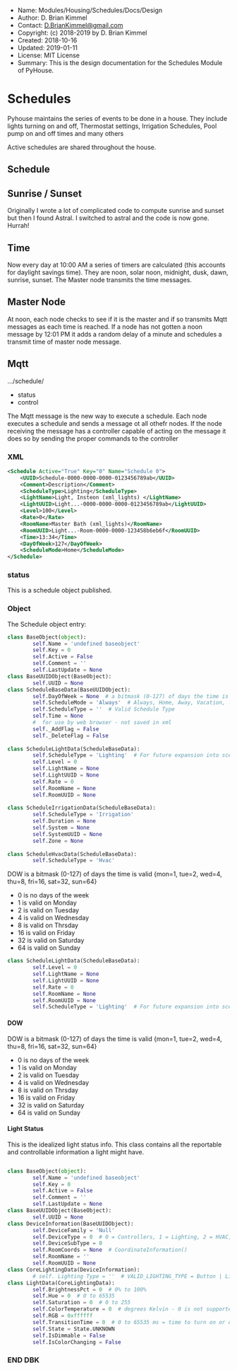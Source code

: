 * Name:      Modules/Housing/Schedules/Docs/Design
* Author:    D. Brian Kimmel
* Contact:   D.BrianKimmel@gmail.com
* Copyright: (c) 2018-2019 by D. Brian Kimmel
* Created:   2018-10-16
* Updated:   2019-01-11
* License:   MIT License
* Summary:   This is the design documentation for the Schedules Module of PyHouse.


# Schedules

Pyhouse maintains the series of events to be done in a house.
They include lights turning on and off, Thermostat settings, Irrigation Schedules, Pool pump on and off times and many others

Active schedules are shared throughout the house.


## Schedule

## Sunrise / Sunset

Originally I wrote a lot of complicated code to compute sunrise and sunset but then I found Astral.
I switched to astral and the code is now gone.  Hurrah!

## Time
Now every day at 10:00 AM a series of timers are calculated (this accounts for daylight savings time).
They are noon, solar noon, midnight, dusk, dawn, sunrise, sunset.
The Master node transmits the time messages.

## Master Node
At noon, each node checks to see if it is the master and if so transmits Mqtt messages as each time is reached.
If a node has not gotten a noon message by 12:01 PM it adds a random delay of a minute and schedules a transmit time of master node message.

## Mqtt

.../schedule/<Command>
- status
- control

The Mqtt message is the new way to execute a schedule.  Each node executes a schedule and sends a message ot all othefr nodes.
If the node receiving the message has a controller capable of acting on the message it does so by sending the proper commands to the controller


### XML

```xml
<Schedule Active="True" Key="0" Name="Schedule 0">
	<UUID>Schedule-0000-0000-0000-0123456789ab</UUID>
	<Comment>Description</Comment>
	<ScheduleType>Lighting</ScheduleType>
	<LightName>Light, Insteon (xml_lights) </LightName>
	<LightUUID>Light...-0000-0000-0000-0123456789ab</LightUUID>
	<Level>100</Level>
	<Rate>0</Rate>
	<RoomName>Master Bath (xml_lights)</RoomName>
	<RoomUUID>Light...-Room-0000-0000-123458b6eb6f</RoomUUID>
	<Time>13:34</Time>
	<DayOfWeek>127</DayOfWeek>
	<ScheduleMode>Home</ScheduleMode>
</Schedule>
```

### status

This is a schedule object published.

### Object

The Schedule object entry:

```python
class BaseObject(object):
        self.Name = 'undefined baseobject'
        self.Key = 0
        self.Active = False
        self.Comment = ''
        self.LastUpdate = None
class BaseUUIDObject(BaseObject):
        self.UUID = None
class ScheduleBaseData(BaseUUIDObject):
        self.DayOfWeek = None  # a bitmask (0-127) of days the time is valid {mon=1, tue=2, wed=4, thu=8, fri=16, sat=32, sun=64}
        self.ScheduleMode = 'Always'  # Always, Home, Away, Vacation, ...
        self.ScheduleType = ''  # Valid Schedule Type
        self.Time = None
        #  for use by web browser - not saved in xml
        self._AddFlag = False
        self._DeleteFlag = False
        
class ScheduleLightData(ScheduleBaseData):
        self.ScheduleType = 'Lighting'  # For future expansion into scenes, entertainment etc.
        self.Level = 0
        self.LightName = None
        self.LightUUID = None
        self.Rate = 0
        self.RoomName = None
        self.RoomUUID = None
        
class ScheduleIrrigationData(ScheduleBaseData):
        self.ScheduleType = 'Irrigation'
        self.Duration = None
        self.System = None
        self.SystemUUID = None
        self.Zone = None
        
class ScheduleHvacData(ScheduleBaseData):
        self.ScheduleType = 'Hvac'

```

DOW is a bitmask (0-127) of days the time is valid {mon=1, tue=2, wed=4, thu=8, fri=16, sat=32, sun=64}
-    0 is no days of the week
-    1 is valid on Monday
-    2 is valid on Tuesday
-    4 is valid on Wednesday
-    8 is valid on Thrsday
-   16 is valid on Friday
-   32 is valid on Saturday
-   64 is valid on Sunday

```python
class ScheduleLightData(ScheduleBaseData):
        self.Level = 0
        self.LightName = None
        self.LightUUID = None
        self.Rate = 0
        self.RoomName = None
        self.RoomUUID = None
        self.ScheduleType = 'Lighting'  # For future expansion into scenes, entertainment etc.
```


#### DOW

DOW is a bitmask (0-127) of days the time is valid {mon=1, tue=2, wed=4, thu=8, fri=16, sat=32, sun=64}
-    0 is no days of the week
-    1 is valid on Monday
-    2 is valid on Tuesday
-    4 is valid on Wednesday
-    8 is valid on Thrsday
-   16 is valid on Friday
-   32 is valid on Saturday
-   64 is valid on Sunday


#### Light Status

This is the idealized light status info.
This class contains all the reportable and controllable information a light might have.

```python

class BaseObject(object):
        self.Name = 'undefined baseobject'
        self.Key = 0
        self.Active = False
        self.Comment = ''
        self.LastUpdate = None
class BaseUUIDObject(BaseObject):
        self.UUID = None
class DeviceInformation(BaseUUIDObject):
        self.DeviceFamily = 'Null'
        self.DeviceType = 0  # 0 = Controllers, 1 = Lighting, 2 = HVAC, 3 = Security, 4 = Bridge
        self.DeviceSubType = 0
        self.RoomCoords = None  # CoordinateInformation()
        self.RoomName = ''
        self.RoomUUID = None
class CoreLightingData(DeviceInformation):
        # self. Lighting Type = ''  # VALID_LIGHTING_TYPE = Button | Light | Controller
class LightData(CoreLightingData):
        self.BrightnessPct = 0  # 0% to 100%
        self.Hue = 0  # 0 to 65535
        self.Saturation = 0  # 0 to 255
        self.ColorTemperature = 0  # degrees Kelvin - 0 is not supported
        self.RGB = 0xffffff
        self.TransitionTime = 0  # 0 to 65535 ms = time to turn on or off (fade Time or Rate)
        self.State = State.UNKNOWN
        self.IsDimmable = False
        self.IsColorChanging = False
```

### END DBK
